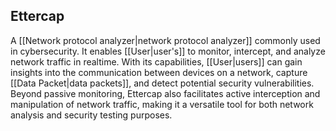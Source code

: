 ## Ettercap

A [[Network protocol analyzer|network protocol analyzer]] commonly used in cybersecurity. It enables [[User|user's]] to monitor, intercept, and analyze network traffic in realtime. With its capabilities, [[User|users]] can gain insights into the communication between devices on a network, capture [[Data Packet|data packets]], and detect potential security vulnerabilities. Beyond passive monitoring, Ettercap also facilitates active interception and manipulation of network traffic, making it a versatile tool for both network analysis and security testing purposes.